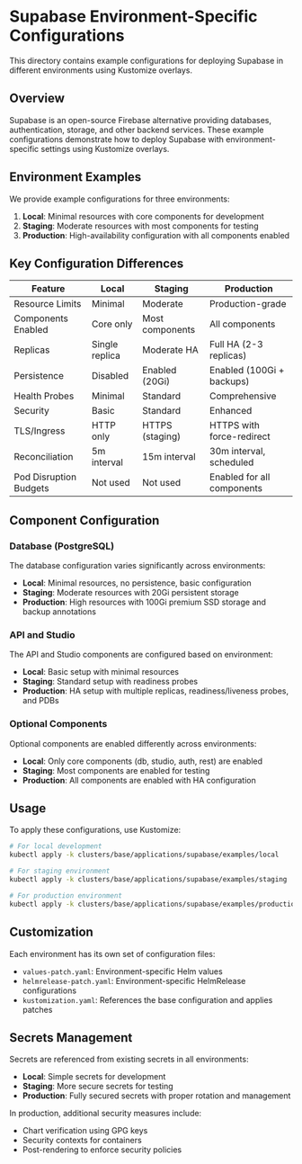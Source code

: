 # Supabase Environment-Specific Configurations

This directory contains example configurations for deploying Supabase in different environments using Kustomize overlays.

## Overview

Supabase is an open-source Firebase alternative providing databases, authentication, storage, and other backend services. These example configurations demonstrate how to deploy Supabase with environment-specific settings using Kustomize overlays.

## Environment Examples

We provide example configurations for three environments:

1. **Local**: Minimal resources with core components for development
2. **Staging**: Moderate resources with most components for testing
3. **Production**: High-availability configuration with all components enabled

## Key Configuration Differences

| Feature | Local | Staging | Production |
|---------|-------|---------|------------|
| Resource Limits | Minimal | Moderate | Production-grade |
| Components Enabled | Core only | Most components | All components |
| Replicas | Single replica | Moderate HA | Full HA (2-3 replicas) |
| Persistence | Disabled | Enabled (20Gi) | Enabled (100Gi + backups) |
| Health Probes | Minimal | Standard | Comprehensive |
| Security | Basic | Standard | Enhanced |
| TLS/Ingress | HTTP only | HTTPS (staging) | HTTPS with force-redirect |
| Reconciliation | 5m interval | 15m interval | 30m interval, scheduled |
| Pod Disruption Budgets | Not used | Not used | Enabled for all components |

## Component Configuration

### Database (PostgreSQL)

The database configuration varies significantly across environments:

- **Local**: Minimal resources, no persistence, basic configuration
- **Staging**: Moderate resources with 20Gi persistent storage
- **Production**: High resources with 100Gi premium SSD storage and backup annotations

### API and Studio

The API and Studio components are configured based on environment:

- **Local**: Basic setup with minimal resources
- **Staging**: Standard setup with readiness probes
- **Production**: HA setup with multiple replicas, readiness/liveness probes, and PDBs

### Optional Components

Optional components are enabled differently across environments:

- **Local**: Only core components (db, studio, auth, rest) are enabled
- **Staging**: Most components are enabled for testing
- **Production**: All components are enabled with HA configuration

## Usage

To apply these configurations, use Kustomize:

```bash
# For local development
kubectl apply -k clusters/base/applications/supabase/examples/local

# For staging environment
kubectl apply -k clusters/base/applications/supabase/examples/staging

# For production environment
kubectl apply -k clusters/base/applications/supabase/examples/production
```

## Customization

Each environment has its own set of configuration files:

- `values-patch.yaml`: Environment-specific Helm values
- `helmrelease-patch.yaml`: Environment-specific HelmRelease configurations
- `kustomization.yaml`: References the base configuration and applies patches

## Secrets Management

Secrets are referenced from existing secrets in all environments:

- **Local**: Simple secrets for development
- **Staging**: More secure secrets for testing
- **Production**: Fully secured secrets with proper rotation and management

In production, additional security measures include:
- Chart verification using GPG keys
- Security contexts for containers
- Post-rendering to enforce security policies 